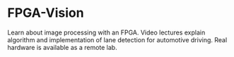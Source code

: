 # FPGA-Vision
Learn about image processing with an FPGA. Video lectures explain algorithm and implementation of lane detection for automotive driving. Real hardware is available as a remote lab. 
